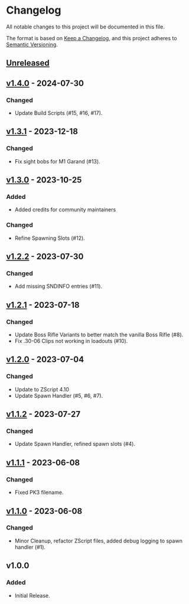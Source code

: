 # Changelog

All notable changes to this project will be documented in this file.

The format is based on [Keep a Changelog](https://keepachangelog.com/en/1.1.0/),
and this project adheres to [Semantic Versioning](https://semver.org/spec/v2.0.0.html).

## [Unreleased]

## [v1.4.0] - 2024-07-30

### Changed

-   Update Build Scripts (#15, #16, #17).

## [v1.3.1] - 2023-12-18

### Changed

-   Fix sight bobs for M1 Garand (#13).

## [v1.3.0] - 2023-10-25

### Added

-   Added credits for community maintainers

### Changed

-   Refine Spawning Slots (#12).

## [v1.2.2] - 2023-07-30

### Changed

-   Add missing SNDINFO entries (#11).

## [v1.2.1] - 2023-07-18

### Changed

-   Update Boss Rifle Variants to better match the vanilla Boss Rifle (#8).
-   Fix .30-06 Clips not working in loadouts (#10).

## [v1.2.0] - 2023-07-04

### Changed

-   Update to ZScript 4.10
-   Update Spawn Handler (#5, #6, #7).

## [v1.1.2] - 2023-07-27

### Changed

-   Update Spawn Handler, refined spawn slots (#4).

## [v1.1.1] - 2023-06-08

### Changed

-   Fixed PK3 filename.

## [v1.1.0] - 2023-06-08

### Changed

-   Minor Cleanup, refactor ZScript files, added debug logging to spawn handler (#1).

## v1.0.0

### Added

-   Initial Release.

[Unreleased]: https://github.com/HDest-Community/HexaDoken-Legacy-Continued/compare/v1.4.0...HEAD

[v1.4.0]: https://github.com/HDest-Community/HexaDoken-Legacy-Continued/compare/v1.3.1...v1.4.0

[v1.3.1]: https://github.com/HDest-Community/HexaDoken-Legacy-Continued/compare/v1.3.0..v1.3.1

[v1.3.0]: https://github.com/HDest-Community/HexaDoken-Legacy-Continued/compare/v1.2.2..v1.3.0

[v1.2.2]: https://github.com/HDest-Community/HexaDoken-Legacy-Continued/compare/v1.2.1..v1.2.2

[v1.2.1]: https://github.com/HDest-Community/HexaDoken-Legacy-Continued/compare/v1.2.0..v1.2.1

[v1.2.0]: https://github.com/HDest-Community/HexaDoken-Legacy-Continued/compare/v1.1.2..v1.2.0

[v1.1.2]: https://github.com/HDest-Community/HexaDoken-Legacy-Continued/compare/v1.1.1..v1.1.2

[v1.1.1]: https://github.com/HDest-Community/HexaDoken-Legacy-Continued/compare/v1.1.0..v1.1.1

[v1.1.0]: https://github.com/HDest-Community/HexaDoken-Legacy-Continued/releases/tag/v1.1.0

